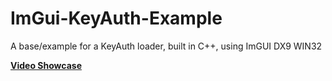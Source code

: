 # ImGui-KeyAuth-Example
 A base/example for a KeyAuth loader, built in C++, using ImGUI DX9 WIN32

[**Video Showcase**](https://www.youtube.com/watch?v=EM8e0UX62Uc)
